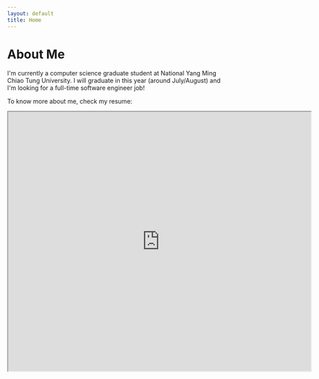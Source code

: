 ```yaml
--- 
layout: default 
title: Home 
---
```


# About Me

I'm currently a computer science graduate student at National Yang Ming Chiao Tung University.
I will graduate in this year (around July/August) and I'm looking for a full-time software engineer job!

To know more about me, check my resume:

<iframe src="https://drive.google.com/file/d/1DO0T_jvDaa2pEoFc1gpioft2LabfrnTQ/preview" width="700" height="600"></iframe>


